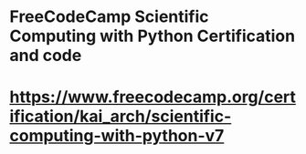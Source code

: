 # FreeCodeCamp Scientific Computing with Python Certification and code 
#
# https://www.freecodecamp.org/certification/kai_arch/scientific-computing-with-python-v7
